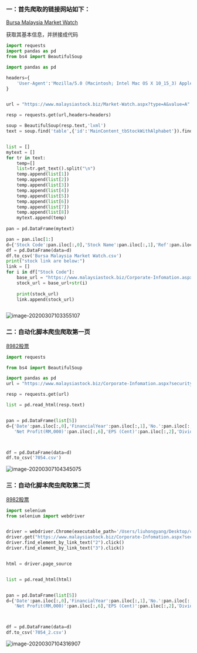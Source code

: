 ###  一：首先爬取的链接网站如下：



[Bursa Malaysia Market Watch](https://www.malaysiastock.biz/Market-Watch.aspx?type=A&value=C)

获取其基本信息，并拼接成代码

```python
import requests
import pandas as pd
from bs4 import BeautifulSoup

import pandas as pd

headers={
    'User-Agent':'Mozilla/5.0 (Macintosh; Intel Mac OS X 10_15_3) AppleWebKit/537.36 (KHTML, like Gecko) Chrome/80.0.3987.122 Safari/537.36'
}


url = "https://www.malaysiastock.biz/Market-Watch.aspx?type=A&value=A"

resp = requests.get(url,headers=headers)

soup = BeautifulSoup(resp.text,'lxml')
text = soup.find('table',{'id':'MainContent_tbStockWithAlphabet'}).find_all('tr')


list = []
mytext = []
for tr in text:
    temp=[]
    list=tr.get_text().split("\n")
    temp.append(list[1])
    temp.append(list[2])
    temp.append(list[3])
    temp.append(list[4])
    temp.append(list[5])
    temp.append(list[6])
    temp.append(list[7])
    temp.append(list[8])
    mytext.append(temp)
   
pan = pd.DataFrame(mytext)

pan = pan.iloc[1:]
d={'Stock Code':pan.iloc[:,0],'Stock Name':pan.iloc[:,1],'Ref':pan.iloc[:,2],'Open':pan.iloc[:,3],'Last':pan.iloc[:,4],'Change':pan.iloc[:,5],'Change (%)':pan.iloc[:,6],'Volume':pan.iloc[:,7]}
df = pd.DataFrame(data=d)
df.to_csv('Bursa Malaysia Market Watch.csv')
print("stock link are below:")
link = []
for i in df["Stock Code"]:
    base_url = "https://www.malaysiastock.biz/Corporate-Infomation.aspx?securityCode="
    stock_url = base_url+str(i)
    
    print(stock_url)
    link.append(stock_url)



```

![image-20200307103355107](https://tva1.sinaimg.cn/large/00831rSTgy1gcl5sn2u6ij30u00wd43k.jpg)



### 二：自动化脚本爬虫爬取第一页



[8982股票](https://www.malaysiastock.biz/Corporate-Infomation.aspx?securityCode=8982)

```python
import requests

from bs4 import BeautifulSoup

import pandas as pd
url = "https://www.malaysiastock.biz/Corporate-Infomation.aspx?securityCode=7054"

resp = requests.get(url)

list = pd.read_html(resp.text)


pan = pd.DataFrame(list[5])
d={'Date':pan.iloc[:,0],'FinancialYear':pan.iloc[:,1],'No.':pan.iloc[:,2],'FinancialQuarter':pan.iloc[:,3],'Revenue(RM,000)':pan.iloc[:,4],'PBT (RM,000)':pan.iloc[:,5],'Net Profit(RM,000)':pan.iloc[:,6],'PBT (RM,000)':pan.iloc[:,7],
   'Net Profit(RM,000)':pan.iloc[:,6],'EPS (Cent)':pan.iloc[:,2],'Dividend(Cent)':pan.iloc[:,8],'NTA(RM)':pan.iloc[:,9],'YoY(%)':pan.iloc[:,10]}



df = pd.DataFrame(data=d)
df.to_csv('7054.csv')


```



![image-20200307104345075](https://tva1.sinaimg.cn/large/00831rSTgy1gcl62u17wpj31km0iiaed.jpg)



### 三：自动化脚本爬虫爬取第二页



[8982股票](https://www.malaysiastock.biz/Corporate-Infomation.aspx?securityCode=8982)

```python
import selenium
from selenium import webdriver


driver = webdriver.Chrome(executable_path='/Users/liuhongyang/Desktop/chromedriver')
driver.get("https://www.malaysiastock.biz/Corporate-Infomation.aspx?securityCode=8982")
driver.find_element_by_link_text("2").click()
driver.find_element_by_link_text("3").click()


html = driver.page_source


list = pd.read_html(html)


pan = pd.DataFrame(list[5])
d={'Date':pan.iloc[:,0],'FinancialYear':pan.iloc[:,1],'No.':pan.iloc[:,2],'FinancialQuarter':pan.iloc[:,3],'Revenue(RM,000)':pan.iloc[:,4],'PBT (RM,000)':pan.iloc[:,5],'Net Profit(RM,000)':pan.iloc[:,6],'PBT (RM,000)':pan.iloc[:,7],
   'Net Profit(RM,000)':pan.iloc[:,6],'EPS (Cent)':pan.iloc[:,2],'Dividend(Cent)':pan.iloc[:,8],'NTA(RM)':pan.iloc[:,9],'YoY(%)':pan.iloc[:,10]}



df = pd.DataFrame(data=d)
df.to_csv('7054_2.csv')
```

![image-20200307104316907](https://tva1.sinaimg.cn/large/00831rSTgy1gcl62cne4rj31hi0kcdk0.jpg)